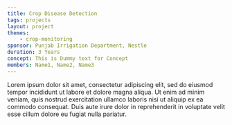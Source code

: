 ```yaml
---
title: Crop Disease Detection
tags: projects
layout: project
themes:
    - crop-monitoring
sponsor: Punjab Irrigation Department, Nestle
duration: 3 Years
concept: This is Dummy text for Concept
members: Name1, Name2, Name3
---
```


Lorem ipsum dolor sit amet, consectetur adipiscing elit, sed do eiusmod tempor incididunt ut labore et dolore magna aliqua. Ut enim ad minim veniam, quis nostrud exercitation ullamco laboris nisi ut aliquip ex ea commodo consequat. Duis aute irure dolor in reprehenderit in voluptate velit esse cillum dolore eu fugiat nulla pariatur.